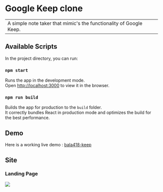 # Google Keep clone
<table>
<tr>
<td>
  A simple note taker that mimic's the functionality of Google Keep.
</td>
</tr>
</table>


## Available Scripts

In the project directory, you can run:

### `npm start`

Runs the app in the development mode.\
Open [http://localhost:3000](http://localhost:3000) to view it in the browser.


### `npm run build`

Builds the app for production to the `build` folder.\
It correctly bundles React in production mode and optimizes the build for the best performance.


## Demo
Here is a working live demo :  [bala418-keep](https://bala418-keep.netlify.app/)

## Site

### Landing Page

![](https://i.imgur.com/mDJZdQR.jpg)